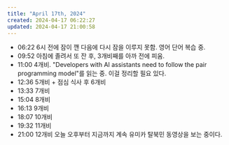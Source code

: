 ```yaml
---
title: "April 17th, 2024"
created: 2024-04-17 06:22:27
updated: 2024-04-17 21:00:58
---
```

  * 06:22 6시 전에 잠이 깬 다음에 다시 잠을 이루지 못함. 영어 단어 복습 중.
  * 09:52 아침에 졸려서 또 잔 후, 3개비째를 아까 전에 피움.
  * 11:00 4개비. "Developers with AI assistants need to follow the pair programming model"를 읽는 중. 이걸 정리할 필요 있다.
  * 12:36 5개비 + 점심 식사 후 6개비
  * 13:33 7개비
  * 15:04 8개비
  * 16:13 9개비
  * 18:07 10개비
  * 19:32 11개비
  * 21:00 12개비 오늘 오후부터 지금까지 계속 유미카 탈북민 동영상을 보는 중이다.